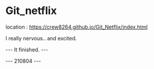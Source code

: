 # Git_netflix
location : https://crew8264.github.io/Git_Netflix/index.html

I really nervous.. and excited.

--- It finished. ---

---    210804    ---
